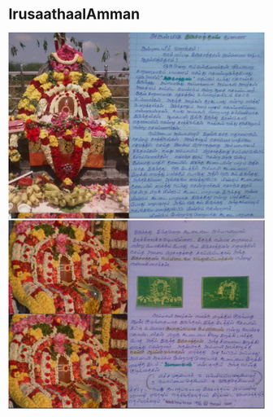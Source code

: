 # IrusaathaalAmman
![alt text](IMG_Main_1.png "Irusaathaal")
![alt text](IMG_Main_2.png "Irusaathaal")
